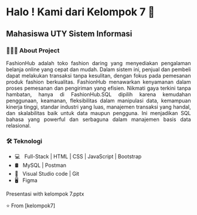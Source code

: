 <h1> Halo ! Kami dari Kelompok 7 👋 </h1>
<h2> Mahasiswa UTY Sistem Informasi </h2>
<h3> 👨🏻‍💻 About Project </h3>

<p align="justify">FashionHub adalah toko fashion daring yang menyediakan pengalaman belanja online yang cepat dan mudah. Dalam sistem ini, penjual dan pembeli dapat melakukan transaksi tanpa kesulitan, dengan fokus pada pemesanan produk fashion berkualitas. FashionHub menawarkan kenyamanan dalam proses pemesanan dan pengiriman yang efisien. Nikmati gaya terkini tanpa hambatan, hanya di FashionHub.SQL dipilih karena kemudahan penggunaan, keamanan, fleksibilitas dalam manipulasi data, kemampuan kinerja tinggi, standar industri yang luas, manajemen transaksi yang handal, dan skalabilitas baik untuk data maupun pengguna. Ini menjadikan SQL bahasa yang powerful dan serbaguna dalam manajemen basis data relasional.</p>

<h3>🛠 Teknologi</h3>

- 💻 &nbsp; Full-Stack | HTML | CSS | JavaScript | Bootstrap 
- 🛢 &nbsp; MySQL | Postman
- 🔧 &nbsp; Visual Studio code  | Git
- 🖥 &nbsp; Figma

Presentasi with kelompok 7.pptx

⭐️ From [kelompok7]
